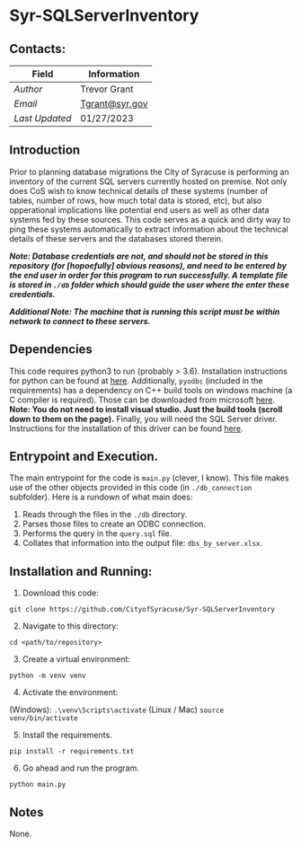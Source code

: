 # Syr-SQLServerInventory

## Contacts:

|**Field**|**Information**|
|-|-|
|*Author*|Trevor Grant|
|*Email*|Tgrant@syr.gov|
|*Last Updated*|01/27/2023|

## Introduction

Prior to planning database migrations the City of Syracuse is performing an inventory of the current SQL servers currently hosted on premise. Not only does CoS wish to know technical details of these systems (number of tables, number of rows, how much total data is stored, etc), but also opperational implications like potential end users as well as other data systems fed by these sources. This code serves as a quick and dirty way to ping these systems automatically to extract information about the technical details of these servers and the databases stored therein.

***Note: Database credentials **are not**, and **should not** be stored in this repository (for [hopoefully] obvious reasons), and need to be entered by the end user in order for this program to run successfully. A template file is stored in `./db` folder which should guide the user where the enter these credentials.***

***Additional Note: The machine that is running this script must be within network to connect to these servers.***

## Dependencies

This code requires python3 to run (probably > 3.6). Installation instructions for python can be found at [here](https://www.python.org). Additionally, `pyodbc` (included in the requirements) has a dependency on C++ build tools on windows machine (a C compiler is required). Those can be downloaded from microsoft [here](https://visualstudio.microsoft.com/downloads/?q=build+tools). __Note: You do not need to install visual studio. Just the build tools (scroll down to them on the page).__ Finally, you will need the SQL Server driver. Instructions for the installation of this driver can be found [here](https://learn.microsoft.com/en-us/sql/connect/odbc/download-odbc-driver-for-sql-server?view=sql-server-ver16).

## Entrypoint and Execution.

The main entrypoint for the code is `main.py` (clever, I know). This file makes use of the other objects provided in this code (in `./db_connection` subfolder). Here is a rundown of what main does:

1. Reads through the files in the `./db` directory. 
2. Parses those files to create an ODBC connection.
3. Performs the query in the `query.sql` file.
4. Collates that information into the output file: `dbs_by_server.xlsx`.

## Installation and Running:

1. Download this code:

```git clone https://github.com/CityofSyracuse/Syr-SQLServerInventory```

2. Navigate to this directory:

```cd <path/to/repository>```

3. Create a virtual environment:

```python -m venv venv```

4. Activate the environment:

(Windows):
```.\venv\Scripts\activate```
(Linux / Mac)
```source venv/bin/activate```

5. Install the requirements.

```pip install -r requirements.txt```

6. Go ahead and run the program.

```python main.py```

## Notes

None.